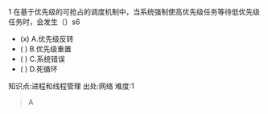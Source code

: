 1
在基于优先级的可抢占的调度机制中，当系统强制使高优先级任务等待低优先级任务时，会发生（）s6
- (x) A.优先级反转
- ( ) B.优先级重置
- ( ) C.系统错误
- ( ) D.死循环

知识点:进程和线程管理
出处:网络
难度:1
> A
